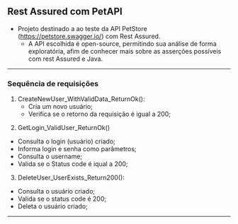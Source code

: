 <h2>Rest Assured com PetAPI</h2>

- Projeto destinado a ao teste da API PetStore (https://petstore.swagger.io/) com Rest Assured.
  - A API escolhida é open-source, permitindo sua análise de forma exploratória, afim de conhecer mais sobre as asserções possíveis com rest Assured e Java.

---
<h3>Sequência de requisições</h3>

1. CreateNewUser_WithValidData_ReturnOk():
   - Cria um novo usuário;
   - Verifica se o retorno da requisição é igual a 200;
<p>

2. GetLogin_ValidUser_ReturnOk()
  - Consulta o login (usuário) criado;
  - Informa login e senha como parâmetros;
  - Consulta o username;
  - Valida se o Status code é iqual a 200;

<p>

3. DeleteUser_UserExists_Return200():
  - Consulta o usuário criado;
  - Valida se o status code é 200;
  - Deleta o usuário criado;

---